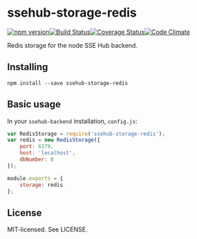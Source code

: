 # ssehub-storage-redis

[![npm version](http://img.shields.io/npm/v/ssehub-storage-redis.svg?style=flat-square)](http://browsenpm.org/package/ssehub-storage-redis)[![Build Status](http://img.shields.io/travis/vgno/ssehub-storage-redis/master.svg?style=flat-square)](https://travis-ci.org/vgno/ssehub-storage-redis)[![Coverage Status](http://img.shields.io/codeclimate/coverage/github/vgno/ssehub-storage-redis.svg?style=flat-square)](https://codeclimate.com/github/vgno/ssehub-storage-redis)[![Code Climate](http://img.shields.io/codeclimate/github/vgno/ssehub-storage-redis.svg?style=flat-square)](https://codeclimate.com/github/vgno/ssehub-storage-redis/)

Redis storage for the node SSE Hub backend.

## Installing

```
npm install --save ssehub-storage-redis
```

## Basic usage

In your `ssehub-backend` installation, `config.js`:

```js
var RedisStorage = require('ssehub-storage-redis');
var redis = new RedisStorage({
    port: 6379,
    host: 'localhost',
    dbNumber: 0
});

module.exports = {
    storage: redis
};
```

## License

MIT-licensed. See LICENSE.
